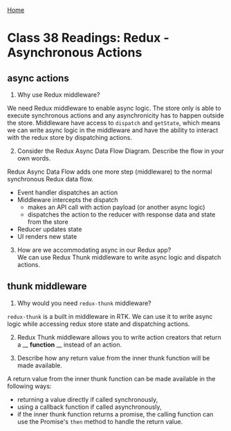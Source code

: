[Home](/README.md)

# Class 38 Readings: Redux - Asynchronous Actions

## async actions

1. Why use Redux middleware?  

We need Redux middleware to enable async logic. The store only is able to execute synchronous actions and any asynchronicity has to happen outside the store. Middleware have access to `dispatch` and `getState`, which means we can write async logic in the middleware and have the ability to interact with the redux store by dispatching actions.

2. Consider the Redux Async Data Flow Diagram. Describe the flow in your own words.

Redux Async Data Flow adds one more step (middleware) to the normal synchronous Redux data flow.

- Event handler dispatches an action
- Middleware intercepts the dispatch
  - makes an API call with action payload (or another async logic)
  - dispatches the action to the reducer with response data and state from the store
- Reducer updates state
- UI renders new state

3. How are we accommodating async in our Redux app?  
We can use Redux Thunk middleware to write async logic and dispatch actions.

## thunk middleware

1. Why would you need `redux-thunk` middleware? 

`redux-thunk` is a built in middleware in RTK. We can use it to write async logic while accessing redux store state and dispatching actions.

2. Redux Thunk middleware allows you to write action creators that return a __ __function__ __ instead of an action.

1. Describe how any return value from the inner thunk function will be made available.  

A return value from the inner thunk function can be made available in the following ways:
  
- returning a value directly if called synchronously,
- using a callback function if called asynchronously,
- if the inner thunk function returns a promise, the calling function can use the Promise's `then` method to handle the return value.

